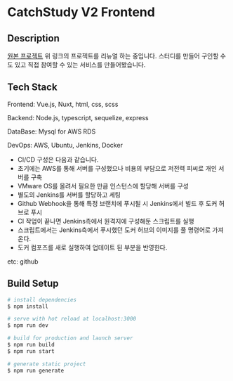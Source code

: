 # CatchStudy V2 Frontend

## Description

[원본 프로젝트](https://github.com/anjwoc/CatchDev)
위 링크의 프로젝트를 리뉴얼 하는 중입니다.
스터디를 만들어 구인할 수 도 있고 직접 참여할 수 있는 서비스를 만들어봤습니다.

## Tech Stack

Frontend: Vue.js, Nuxt, html, css, scss

Backend: Node.js, typescript, sequelize, express

DataBase: Mysql for AWS RDS

DevOps: AWS, Ubuntu, Jenkins, Docker
  - CI/CD 구성은 다음과 같습니다.
  - 초기에는 AWS를 통해 서버를 구성했으나 비용의 부담으로 저전력 피씨로 개인 서버를 구축
  - VMware OS를 올려서 필요한 만큼 인스턴스에 할당해 서버를 구성
  - 별도의 Jenkins를 서버를 할당하고 세팅
  - Github Webhook을 통해 특정 브랜치에 푸시될 시 Jenkins에서 빌드 후 도커 허브로 푸시
  - CI 작업이 끝나면 Jenkins측에서 원격지에 구성해둔 스크립트를 실행
  - 스크립트에서는 Jenkins측에서 푸시했던 도커 허브의 이미지를 풀 명령어로 가져온다.
  - 도커 컴포즈를 새로 실행하여 업데이트 된 부분을 반영한다.
  
etc: github

## Build Setup

```bash
# install dependencies
$ npm install

# serve with hot reload at localhost:3000
$ npm run dev

# build for production and launch server
$ npm run build
$ npm run start

# generate static project
$ npm run generate
```
